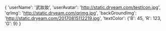 {
'userName': '武妝妝', 
'userAvatar': 'http://static.dryeam.com/testIcon.jpg',
'qrImg': 'http://static.dryeam.com/qrimg.jpg', 
'backGroundImg': 'http://static.dryeam.com/20170815112219.jpg', 
'textColor': {'B': 45, 'R': 123, 'G': 9}
}
